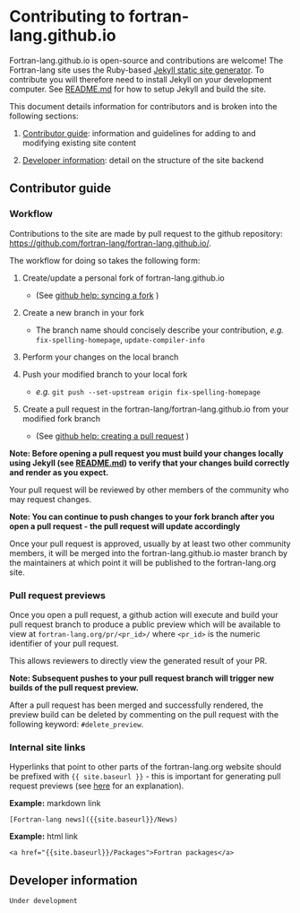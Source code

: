 # Contributing to fortran-lang.github.io

Fortran-lang.github.io is open-source and contributions are welcome!
The Fortran-lang site uses the Ruby-based [Jekyll static site generator](https://jekyllrb.com/).
To contribute you will therefore need to install Jekyll on your development computer.
See [README.md](README.md) for how to setup Jekyll and build the site.

This document details information for contributors and is broken into the following sections:

1. [Contributor guide](#contributor-guide): information and guidelines for adding to and modifying existing site content

2. [Developer information](#developer-information): detail on the structure of the site backend

## Contributor guide

### Workflow

Contributions to the site are made by pull request to the github repository: <https://github.com/fortran-lang/fortran-lang.github.io/>.

The workflow for doing so takes the following form:

1. Create/update a personal fork of fortran-lang.github.io
   - (See  [github help: syncing a fork](https://help.github.com/en/github/collaborating-with-issues-and-pull-requests/syncing-a-fork) )

2. Create a new branch in your fork
   - The branch name should concisely describe your contribution, _e.g._ `fix-spelling-homepage`, `update-compiler-info`

3. Perform your changes on the local branch

4. Push your modified branch to your local fork
   - _e.g._ `git push --set-upstream origin fix-spelling-homepage`

5. Create a pull request in the fortran-lang/fortran-lang.github.io from your modified fork branch
   - (See [github help: creating a pull request](https://help.github.com/en/github/collaborating-with-issues-and-pull-requests/creating-a-pull-request) )

__Note: Before opening a pull request you must build your changes locally using Jekyll (see [README.md](README.md)) to verify that your changes build correctly and render as you expect.__

Your pull request will be reviewed by other members of the community who may request changes.

__Note: You can continue to push changes to your fork branch after you open a pull request  - the pull request will update accordingly__

Once your pull request is approved, usually by at least two other community members, it will be merged into the fortran-lang.github.io master branch by the maintainers at which point it will be published to the fortran-lang.org site.


### Pull request previews

Once you open a pull request, a github action will execute and build your pull request branch to produce a public preview which will be available to view at `fortran-lang.org/pr/<pr_id>/` where `<pr_id>` is the numeric identifier of your pull request.

This allows reviewers to directly view the generated result of your PR.

__Note: Subsequent pushes to your pull request branch will trigger new builds of the pull request preview.__

After a pull request has been merged and successfully rendered, the preview build can be deleted by commenting on
the pull request with the following keyword: `#delete_preview`.

### Internal site links

Hyperlinks that point to other parts of the fortran-lang.org website should be prefixed with `{{ site.baseurl }}` - this is important for generating pull request previews (see [here](https://byparker.com/blog/2014/clearing-up-confusion-around-baseurl/) for an explanation).

__Example:__ markdown link

```
[Fortran-lang news]({{site.baseurl}}/News)
```

__Example:__ html link

```
<a href="{{site.baseurl}}/Packages">Fortran packages</a>
```


## Developer information

`Under development`
